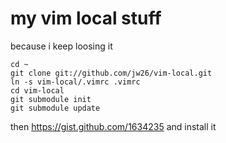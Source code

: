 my vim local stuff
==================

because i keep loosing it

    cd ~
    git clone git://github.com/jw26/vim-local.git
    ln -s vim-local/.vimrc .vimrc
    cd vim-local
    git submodule init
    git submodule update

then https://gist.github.com/1634235 and install it
